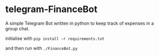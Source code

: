 # telegram-FinanceBot
A simple Telegram Bot written in python to keep track of expenses in a group chat.

initialise with
`pip install -r requirements.txt`

and then run with `./FinanceBot.py`
 
